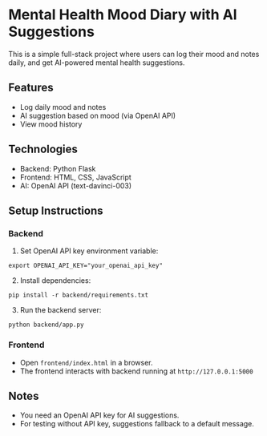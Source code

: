 # Mental Health Mood Diary with AI Suggestions

This is a simple full-stack project where users can log their mood and notes daily, and get AI-powered mental health suggestions.

## Features
- Log daily mood and notes
- AI suggestion based on mood (via OpenAI API)
- View mood history

## Technologies
- Backend: Python Flask
- Frontend: HTML, CSS, JavaScript
- AI: OpenAI API (text-davinci-003)

## Setup Instructions

### Backend
1. Set OpenAI API key environment variable:
```
export OPENAI_API_KEY="your_openai_api_key"
```
2. Install dependencies:
```
pip install -r backend/requirements.txt
```
3. Run the backend server:
```
python backend/app.py
```

### Frontend
- Open `frontend/index.html` in a browser.
- The frontend interacts with backend running at `http://127.0.0.1:5000`

## Notes
- You need an OpenAI API key for AI suggestions.
- For testing without API key, suggestions fallback to a default message.